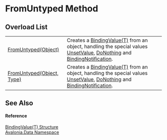 # FromUntyped Method


## Overload List
<table>
<tr>
<td><a href="M_Avalonia_Data_BindingValue_1_FromUntyped_1">FromUntyped(Object)</a></td>
<td>Creates a <a href="T_Avalonia_Data_BindingValue_1">BindingValue(T)</a> from an object, handling the special values <a href="F_Avalonia_AvaloniaProperty_UnsetValue">UnsetValue</a>, <a href="F_Avalonia_Data_BindingOperations_DoNothing">DoNothing</a> and <a href="T_Avalonia_Data_BindingNotification">BindingNotification</a>.</td>
</tr>
<tr>
<td><a href="M_Avalonia_Data_BindingValue_1_FromUntyped">FromUntyped(Object, Type)</a></td>
<td>Creates a <a href="T_Avalonia_Data_BindingValue_1">BindingValue(T)</a> from an object, handling the special values <a href="F_Avalonia_AvaloniaProperty_UnsetValue">UnsetValue</a>, <a href="F_Avalonia_Data_BindingOperations_DoNothing">DoNothing</a> and <a href="T_Avalonia_Data_BindingNotification">BindingNotification</a>.</td>
</tr>
</table>

## See Also


#### Reference
<a href="T_Avalonia_Data_BindingValue_1">BindingValue(T) Structure</a>  
<a href="N_Avalonia_Data">Avalonia.Data Namespace</a>  
